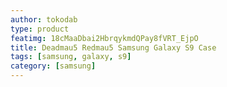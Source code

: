 ```yaml
---
author: tokodab
type: product
featimg: 18cMaaDbai2HbrqykmdQPay8fVRT_EjpO
title: Deadmau5 Redmau5 Samsung Galaxy S9 Case
tags: [samsung, galaxy, s9]
category: [samsung]
---
```

